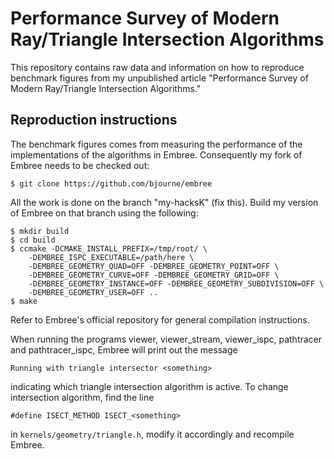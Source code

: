 # Performance Survey of Modern Ray/Triangle Intersection Algorithms

This repository contains raw data and information on how to reproduce
benchmark figures from my unpublished article "Performance Survey of
Modern Ray/Triangle Intersection Algorithms."

## Reproduction instructions

The benchmark figures comes from measuring the performance of the
implementations of the algorithms in Embree. Consequently my fork of
Embree needs to be checked out:

    $ git clone https://github.com/bjourne/embree

All the work is done on the branch "my-hacksK" (fix this). Build my
version of Embree on that branch using the following:

    $ mkdir build
    $ cd build
    $ ccmake -DCMAKE_INSTALL_PREFIX=/tmp/root/ \
        -DEMBREE_ISPC_EXECUTABLE=/path/here \
        -DEMBREE_GEOMETRY_QUAD=OFF -DEMBREE_GEOMETRY_POINT=OFF \
        -DEMBREE_GEOMETRY_CURVE=OFF -DEMBREE_GEOMETRY_GRID=OFF \
        -DEMBREE_GEOMETRY_INSTANCE=OFF -DEMBREE_GEOMETRY_SUBDIVISION=OFF \
        -DEMBREE_GEOMETRY_USER=OFF ..
    $ make

Refer to Embree's official repository for general compilation
instructions.

When running the programs viewer, viewer_stream, viewer_ispc,
pathtracer and pathtracer_ispc, Embree will print out the message

    Running with triangle intersector <something>

indicating which triangle intersection algorithm is active. To change
intersection algorithm, find the line

    #define ISECT_METHOD ISECT_<something>

in `kernels/geometry/triangle.h`, modify it accordingly and recompile
Embree.
